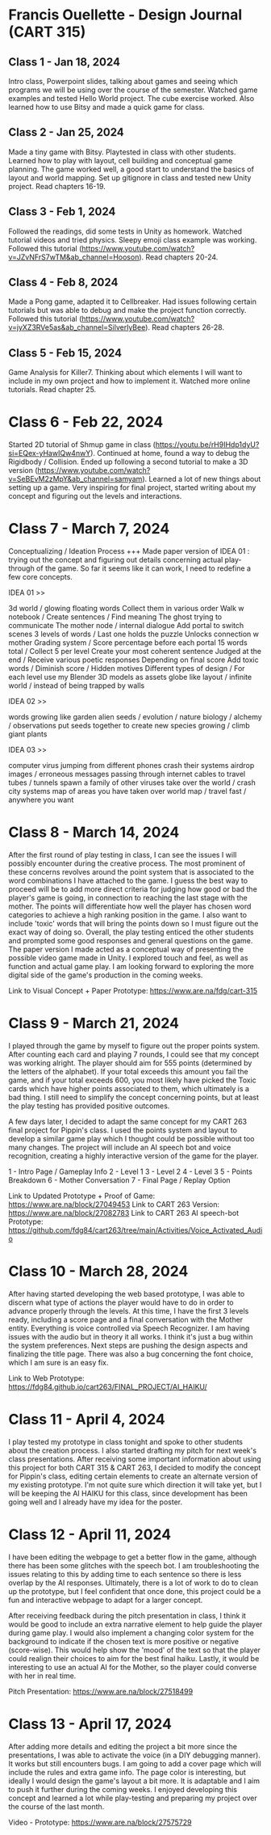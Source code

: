 # Francis Ouellette - Design Journal (CART 315)

## Class 1 - Jan 18, 2024 
Intro class, Powerpoint slides, talking about games and seeing which programs we will be using over the course of the semester. Watched game examples and tested Hello World project. The cube exercise worked. Also learned how to use Bitsy and made a quick game for class.

## Class 2 - Jan 25, 2024 
Made a tiny game with Bitsy. Playtested in class with other students. Learned how to play with layout, cell building and conceptual game planning. The game worked well, a good start to understand the basics of layout and world mapping. Set up gitignore in class and tested new Unity project. Read chapters 16-19.

## Class 3 - Feb 1, 2024 
Followed the readings, did some tests in Unity as homework. Watched tutorial videos and tried physics. Sleepy emoji class example was working. Followed this tutorial (https://www.youtube.com/watch?v=JZvNFrS7wTM&ab_channel=Hooson). Read chapters 20-24.

## Class 4 - Feb 8, 2024 
Made a Pong game, adapted it to Cellbreaker. Had issues following certain tutorials but was able to debug and make the project function correctly. Followed this tutorial (https://www.youtube.com/watch?v=jyXZ3RVe5as&ab_channel=SilverlyBee). Read chapters 26-28. 

## Class 5 - Feb 15, 2024 
Game Analysis for Killer7. Thinking about which elements I will want to include in my own project and how to implement it. Watched more online tutorials. Read chapter 25.

# Class 6 - Feb 22, 2024 

Started 2D tutorial of Shmup game in class (https://youtu.be/rH9IHdp1dyU?si=EQex-yHawIQw4nwY). Continued at home, found a way to debug the Rigidbody / Collision. Ended up following a second tutorial to make a 3D version (https://www.youtube.com/watch?v=SeBEvM2zMpY&ab_channel=samyam). Learned a lot of new things about setting up a game. Very inspiring for final project, started writing about my concept and figuring out the levels and interactions.

# Class 7 - March 7, 2024 

Conceptualizing / Ideation Process +++ Made paper version of IDEA 01 : trying out the concept and figuring out details concerning actual play-through of the game. So far it seems like it can work, I need to redefine a few core concepts. 

IDEA 01 >>

3d world / glowing floating words
Collect them in various order 
Walk w notebook / Create sentences / Find meaning 
The ghost trying to communicate 
The mother node / internal dialogue
Add portal to switch scenes
3 levels of words / Last one holds the puzzle 
Unlocks connection w mother
Grading system / Score percentage before each portal
15 words total / Collect 5 per level 
Create your most coherent sentence
Judged at the end / Receive various poetic responses 
Depending on final score
Add toxic words / Diminish score / Hidden motives
Different types of design / For each level 
use my Blender 3D models as assets
globe like layout / infinite world / instead of being trapped by walls

IDEA 02 >>

words growing like garden
alien seeds / evolution / nature
biology / alchemy / observations
put seeds together to create new species
growing / climb giant plants 

IDEA 03 >>

computer virus
jumping from different phones
crash their systems
airdrop images / erroneous messages
passing through internet cables to travel
tubes / tunnels
spawn a family of other viruses
take over the world / crash city systems
map of areas you have taken over
world map / travel fast / anywhere you want

# Class 8 - March 14, 2024 

After the first round of play testing in class, I can see the issues I will possibly encounter during the creative process. The most prominent of these concerns revolves around the point system that is associated to the word combinations I have attached to the game. I guess the best way to proceed will be to add more direct criteria for judging how good or bad the player's game is going, in connection to reaching the last stage with the mother. The points will differentiate how well the player has chosen word categories to achieve a high ranking position in the game. I also want to include 'toxic' words that will bring the points down so I must figure out the exact way of doing so. Overall, the play testing enticed the other students and prompted some good responses and general questions on the game. The paper version I made acted as a conceptual way of presenting the possible video game made in Unity. I explored touch and feel, as well as function and actual game play. I am looking forward to exploring the more digital side of the game's production in the coming weeks.

Link to Visual Concept + Paper Prototype: https://www.are.na/fdg/cart-315 

# Class 9 - March 21, 2024 

I played through the game by myself to figure out the proper points system. After counting each card and playing 7 rounds, I could see that my concept was working alright. The player should aim for 555 points (determined by the letters of the alphabet). If your total exceeds this amount you fail the game, and if your total exceeds 600, you most likely have picked the Toxic cards which have higher points  associated to them, which ultimately is a bad thing. I still need to simplify the concept concerning points, but at least the play testing has provided positive outcomes. 

A few days later, I decided to adapt the same concept for my CART 263 final project for Pippin's class. I used the points system and layout to develop a similar game play which I thought could be possible without too many changes. The project will include an AI speech bot and voice recognition, creating a highly interactive version of the game for the player. 

1 - Intro Page / Gameplay Info
2 - Level 1
3 - Level 2
4 - Level 3
5 - Points Breakdown
6 - Mother Conversation
7 - Final Page / Replay Option

Link to Updated Prototype + Proof of Game: https://www.are.na/block/27049453 
Link to CART 263 Version: https://www.are.na/block/27082783 
Link to CART 263 AI speech-bot Prototype: https://github.com/fdg84/cart263/tree/main/Activities/Voice_Activated_Audio 

# Class 10 - March 28, 2024 

After having started developing the web based prototype, I was able to discern what type of actions the player would have to do in order to advance properly through the levels. At this time, I have the first 3 levels ready, including a score page and a final conversation with the Mother entity. Everything is voice controlled via Speech Recognizer. I am having issues with the audio but in theory it all works. I think it's just a bug within the system preferences. Next steps are pushing the design aspects and finalizing the title page. There was also a bug concerning the font choice, which I am sure is an easy fix.  

Link to Web Prototype: https://fdg84.github.io/cart263/FINAL_PROJECT/AI_HAIKU/

# Class 11 - April 4, 2024 

I play tested my prototype in class tonight and spoke to other students about the creation process. I also started drafting my pitch for next week's class presentations. After receiving some important information about using this project for both CART 315 & CART 263, I decided to modify the concept for Pippin's class, editing certain elements to create an alternate version of my existing prototype. I'm not quite sure which direction it will take yet, but I will be keeping the AI HAIKU for this class, since development has been going well and I already have my idea for the poster. 

# Class 12 - April 11, 2024 

I have been editing the webpage to get a better flow in the game, although there has been some glitches with the speech bot. I am troubleshooting the issues relating to this by adding time to each sentence so there is less overlap by the AI responses. Ultimately, there is a lot of work to do to clean up the prototype, but I feel confident that once done, this project could be a fun and interactive webpage to adapt for a larger concept.

After receiving feedback during the pitch presentation in class, I think it would be good to include an extra narrative element to help guide the player during game play. I would also implement a changing color system for the background to indicate if the chosen text is more positive or negative (score-wise). This would help show the 'mood' of the text so that the player could realign their choices to aim for the best final haiku. Lastly, it would be interesting to use an actual AI for the Mother, so the player could converse with her in real time.   

Pitch Presentation: https://www.are.na/block/27518499 

# Class 13 - April 17, 2024 

After adding more details and editing the project a bit more since the presentations, I was able to activate the voice (in a DIY debugging manner). It works but still encounters bugs. I am going to add a cover page which will include the rules and extra game info. The page color is interesting, but ideally I would design the game's layout a bit more. It is adaptable and I aim to push it further during the coming weeks. I enjoyed developing this concept and learned a lot while play-testing and preparing my project over the course of the last month. 

Video - Prototype: https://www.are.na/block/27575729 